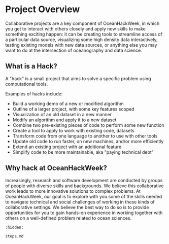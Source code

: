 # Project Overview

Collaborative projects are a key component of OceanHackWeek, in which you get to interact with others closely and apply new skills to make something exciting happen: it can be creating tools to streamline access of a particular data source, visualizing some high density data interactively, testing existing models with new data sources, or anything else you may want to do at the intersection of oceanography and data science.

## What is a Hack?

A "hack" is a small project that aims to solve a specific problem using computational tools.

Examples of hacks include:

* Build a working demo of a new or modified algorithm
* Outline of a larger project, with some key features scoped
* Visualization of an old dataset in a new manner
* Modify an algorithm and apply it to a new dataset
* Combine two pre-existing pieces of code to perform some new function
* Create a tool to apply to work with existing code, datasets
* Transform code from one language to another to use with other tools
* Update old code to run faster, on new machines, and/or more efficiently
* Extend an existing project with an additional feature
* Simplify code to be more maintainable, aka "paying technical debt"

## Why hack at OceanHackWeek?

Increasingly, research and software development are conducted by groups of people with diverse skills and backgrounds. We believe this collaborative work leads to more innovative solutions to complex problems. At OceanHackWeek, our goal is to explore with you some of the skills needed to navigate technical and social challenges of working in these kinds of collaborative settings. We believe the best way to do so is to provide opportunities for you to gain hands-on experience in working together with others on a well-defined problem related to ocean sciences.


```{toctree}
:hidden:

steps.md
```

